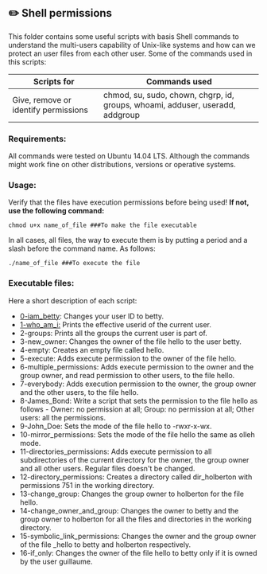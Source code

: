 ## :pencil2: Shell permissions
This folder contains some useful scripts with basis Shell commands to understand the multi-users capability of Unix-like systems and how can we protect an user files from each other user. Some of the commands used in this scripts:

| Scripts for |Commands used|
|--|--|
| Give, remove or identify permissions | chmod, su, sudo, chown, chgrp, id, groups, whoami, adduser, useradd, addgroup |

### Requirements:
All commands were tested on Ubuntu 14.04 LTS. Although the commands might work fine on other distributions, versions or operative systems.

### Usage:
Verify that the files have execution permissions before being used! **If not, use the following command:**

    chmod u+x name_of_file ###To make the file executable

In all cases, all files, the way to execute them is by putting a period and a slash before the command name. As follows:

    ./name_of_file ###To execute the file

### Executable files:

Here a short description of each script:

+ [0-iam_betty](https://github.com/dmhenaopa/holberton-system_engineering-devops/blob/master/0x01-shell_permissions/0-iam_betty): Changes your user ID to betty.
+ [1-who_am_i:](https://github.com/dmhenaopa/holberton-system_engineering-devops/blob/master/0x01-shell_permissions/1-who_am_i) Prints the effective userid of the current user.
+ 2-groups: Prints all the groups the current user is part of.
+ 3-new_owner: Changes the owner of the file hello to the user betty.
+ 4-empty: Creates an empty file called hello.
+ 5-execute: Adds execute permission to the owner of the file hello.
+ 6-multiple_permissions: Adds execute permission to the owner and the group owner, and read permission to other users, to the file hello.
+ 7-everybody: Adds execution permission to the owner, the group owner and the other users, to the file hello.
+ 8-James_Bond: Write a script that sets the permission to the file hello as follows - Owner: no permission at all; Group: no permission at all; Other users: all the permissions.
+ 9-John_Doe: Sets the mode of the file hello to -rwxr-x-wx.
+ 10-mirror_permissions: Sets the mode of the file hello the same as olleh mode.
+ 11-directories_permissions: Adds execute permission to all subdirectories of the current directory for the owner, the group owner and all other users. Regular files doesn't be changed.
+ 12-directory_permissions: Creates a directory called dir_holberton with permissions 751 in the working directory.
+ 13-change_group: Changes the group owner to holberton for the file hello.
+ 14-change_owner_and_group: Changes the owner to betty and the group owner to holberton for all the files and directories in the working directory.
+ 15-symbolic_link_permissions: Changes the owner and the group owner of the file _hello to betty and holberton respectively.
+ 16-if_only: Changes the owner of the file hello to betty only if it is owned by the user guillaume.
<!--stackedit_data:
eyJoaXN0b3J5IjpbMTY0Mzc4NDc0LDc5MDcyMzUzOF19
-->